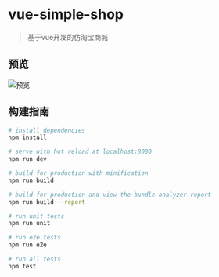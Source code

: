 # vue-simple-shop

> 基于vue开发的仿淘宝商城

## 预览

![预览](http://www.zhangxinlu.com/feng5.png)

## 构建指南

``` bash
# install dependencies
npm install

# serve with hot reload at localhost:8080
npm run dev

# build for production with minification
npm run build

# build for production and view the bundle analyzer report
npm run build --report

# run unit tests
npm run unit

# run e2e tests
npm run e2e

# run all tests
npm test
```

